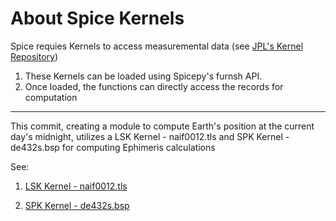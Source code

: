 # About Spice Kernels

Spice requies Kernels to access measuremental
data (see [JPL's Kernel Repository](https://naif.jpl.nasa.gov/pub/naif/))

1. These Kernels can be loaded using Spicepy's furnsh API.
2. Once loaded, the functions can directly access the records
for computation

---

This commit, creating a module to compute Earth's position at the current
day's midnight, utilizes a LSK Kernel - naif0012.tls and SPK Kernel - de432s.bsp for computing Ephimeris calculations

See:

1. [LSK Kernel - naif0012.tls](https://naif.jpl.nasa.gov/pub/naif/generic_kernels/lsk/naif0012.tls)

2. [SPK Kernel - de432s.bsp](https://naif.jpl.nasa.gov/pub/naif/generic_kernels/spk/planets/de432.pdf)